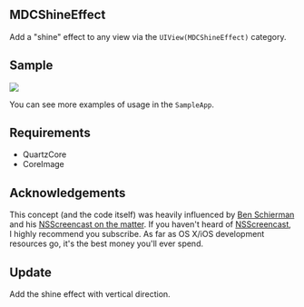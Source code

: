 ## MDCShineEffect

Add a "shine" effect to any view via the `UIView(MDCShineEffect)` category.


## Sample

![](http://i.imgflip.com/5vww.gif)

You can see more examples of usage in the `SampleApp`.


## Requirements

- QuartzCore
- CoreImage

## Acknowledgements

This concept (and the code itself) was heavily influenced by
[Ben Schierman](https://github.com/subdigital) and his [NSScreencast on the
matter](http://nsscreencast.com/episodes/40-shine-effect). If you
haven't heard of [NSScreencast](http://nsscreencast.com), I highly
recommend you subscribe. As far as OS X/iOS development resources go,
it's the best money you'll ever spend.

## Update

Add the shine effect with vertical direction.
